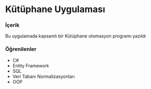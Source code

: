 # Kütüphane Uygulaması

### İçerik

Bu uygulamada kapsamlı bir Kütüphane otomasyon programı yazıldı 

### Öğrenilenler

- C#
- Entity Framework
- SQL
- Veri Tabanı Normalizasyonları
- OOP